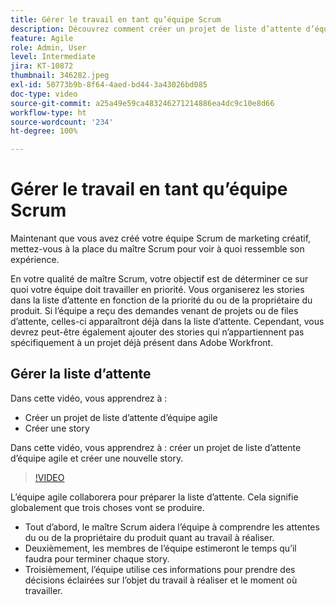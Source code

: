 ```yaml
---
title: Gérer le travail en tant qu’équipe Scrum
description: Découvrez comment créer un projet de liste d’attente d’équipe agile et créer une nouvelle story.
feature: Agile
role: Admin, User
level: Intermediate
jira: KT-10872
thumbnail: 346282.jpeg
exl-id: 50773b9b-8f64-4aed-bd44-3a43026bd085
doc-type: video
source-git-commit: a25a49e59ca483246271214886ea4dc9c10e8d66
workflow-type: ht
source-wordcount: '234'
ht-degree: 100%

---
```


# Gérer le travail en tant qu’équipe Scrum

Maintenant que vous avez créé votre équipe Scrum de marketing créatif, mettez-vous à la place du maître Scrum pour voir à quoi ressemble son expérience.

En votre qualité de maître Scrum, votre objectif est de déterminer ce sur quoi votre équipe doit travailler en priorité. Vous organiserez les stories dans la liste d’attente en fonction de la priorité du ou de la propriétaire du produit. Si l’équipe a reçu des demandes venant de projets ou de files d’attente, celles-ci apparaîtront déjà dans la liste d’attente. Cependant, vous devrez peut-être également ajouter des stories qui n’appartiennent pas spécifiquement à un projet déjà présent dans Adobe Workfront.

## Gérer la liste d’attente

Dans cette vidéo, vous apprendrez à :

- Créer un projet de liste d’attente d’équipe agile
- Créer une story

Dans cette vidéo, vous apprendrez à : créer un projet de liste d’attente d’équipe agile et créer une nouvelle story.

>[!VIDEO](https://video.tv.adobe.com/v/346282/?quality=12&learn=on)

L’équipe agile collaborera pour préparer la liste d’attente. Cela signifie globalement que trois choses vont se produire.

- Tout d’abord, le maître Scrum aidera l’équipe à comprendre les attentes du ou de la propriétaire du produit quant au travail à réaliser.
- Deuxièmement, les membres de l’équipe estimeront le temps qu’il faudra pour terminer chaque story.
- Troisièmement, l’équipe utilise ces informations pour prendre des décisions éclairées sur l’objet du travail à réaliser et le moment où travailler.
